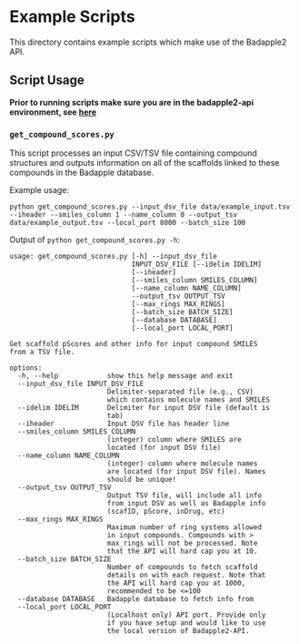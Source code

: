 # Example Scripts

This directory contains example scripts which make use of the Badapple2 API.

## Script Usage

**Prior to running scripts make sure you are in the badapple2-api environment, see [here](../docs/README.md#python-environment-setup)**

### `get_compound_scores.py`

This script processes an input CSV/TSV file containing compound structures and outputs information on all of the scaffolds linked to these compounds in the Badapple database.

Example usage:

```
python get_compound_scores.py --input_dsv_file data/example_input.tsv --iheader --smiles_column 1 --name_column 0 --output_tsv data/example_output.tsv --local_port 8000 --batch_size 100
```

Output of `python get_compound_scores.py -h`:

```
usage: get_compound_scores.py [-h] --input_dsv_file
                              INPUT_DSV_FILE [--idelim IDELIM]
                              [--iheader]
                              [--smiles_column SMILES_COLUMN]
                              [--name_column NAME_COLUMN]
                              --output_tsv OUTPUT_TSV
                              [--max_rings MAX_RINGS]
                              [--batch_size BATCH_SIZE]
                              [--database DATABASE]
                              [--local_port LOCAL_PORT]

Get scaffold pScores and other info for input compound SMILES
from a TSV file.

options:
  -h, --help            show this help message and exit
  --input_dsv_file INPUT_DSV_FILE
                        Delimiter-separated file (e.g., CSV)
                        which contains molecule names and SMILES
  --idelim IDELIM       Delimiter for input DSV file (default is
                        tab)
  --iheader             Input DSV file has header line
  --smiles_column SMILES_COLUMN
                        (integer) column where SMILES are
                        located (for input DSV file)
  --name_column NAME_COLUMN
                        (integer) column where molecule names
                        are located (for input DSV file). Names
                        should be unique!
  --output_tsv OUTPUT_TSV
                        Output TSV file, will include all info
                        from input DSV as well as Badapple info
                        (scafID, pScore, inDrug, etc)
  --max_rings MAX_RINGS
                        Maximum number of ring systems allowed
                        in input compounds. Compounds with >
                        max_rings will not be processed. Note
                        that the API will hard cap you at 10.
  --batch_size BATCH_SIZE
                        Number of compounds to fetch scaffold
                        details on with each request. Note that
                        the API will hard cap you at 1000,
                        recommended to be <=100
  --database DATABASE   Badapple database to fetch info from
  --local_port LOCAL_PORT
                        (Localhost only) API port. Provide only
                        if you have setup and would like to use
                        the local version of Badapple2-API.
```
